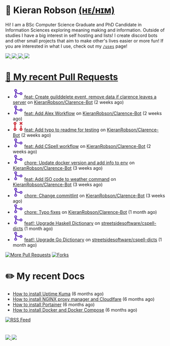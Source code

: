 # 👋 Kieran Robson [(ʜᴇ/ʜɪᴍ)](http://pronoun.is/he)

Hi! I am a BSc Computer Science Graduate and PhD Candidate in Information Sciences exploring meaning making and information. Outside of studies I have a big interest in self hosting and lists! I create discord bots and other small projects that aim to make other's lives easier or more fun! If you are interested in what I use, check out my [`/uses`](https://kieranrobson.com/uses) page!


<p>
<a href="https://discord.com/users/360860744977350657"><img src="https://img.shields.io/badge/Discord-5865F2?style=for-the-badge&logo=discord&logoColor=white">
<a href="https://twitter.com/Kieranr27"><img src="https://img.shields.io/badge/Twitter-1DA1F2?style=for-the-badge&logo=twitter&logoColor=white">
<a href="https://Kieranrobson.com"><img src="https://custom-icon-badges.demolab.com/badge/Website-4c4c51?style=for-the-badge&logo=link&logoColor=white">
<a href="https://www.holopin.io/@kieranrobson"><img src="https://custom-icon-badges.demolab.com/badge/Holopin-2f527f?style=for-the-badge&logo=pin&logoColor=white">
</p>

# 🔨 My recent Pull Requests

- ![](./assets/pr-merged.svg) [feat: Create guilddelete event, remove data if clarence leaves a server](https://github.com/KieranRobson/Clarence-Bot/pull/121) on [KieranRobson/Clarence-Bot](https://github.com/KieranRobson/Clarence-Bot) (2 weeks ago)
- ![](./assets/pr-merged.svg) [feat: Add Alex Workflow](https://github.com/KieranRobson/Clarence-Bot/pull/119) on [KieranRobson/Clarence-Bot](https://github.com/KieranRobson/Clarence-Bot) (2 weeks ago)
- ![](./assets/pr-closed.svg) [feat: Add typo to readme for testing](https://github.com/KieranRobson/Clarence-Bot/pull/118) on [KieranRobson/Clarence-Bot](https://github.com/KieranRobson/Clarence-Bot) (2 weeks ago)
- ![](./assets/pr-merged.svg) [feat: Add CSpell workflow](https://github.com/KieranRobson/Clarence-Bot/pull/116) on [KieranRobson/Clarence-Bot](https://github.com/KieranRobson/Clarence-Bot) (2 weeks ago)
- ![](./assets/pr-merged.svg) [chore: Update docker version and add info to env](https://github.com/KieranRobson/Clarence-Bot/pull/112) on [KieranRobson/Clarence-Bot](https://github.com/KieranRobson/Clarence-Bot) (3 weeks ago)
- ![](./assets/pr-merged.svg) [feat: Add ISO code to weather command](https://github.com/KieranRobson/Clarence-Bot/pull/111) on [KieranRobson/Clarence-Bot](https://github.com/KieranRobson/Clarence-Bot) (3 weeks ago)
- ![](./assets/pr-merged.svg) [chore: Change commitlint](https://github.com/KieranRobson/Clarence-Bot/pull/110) on [KieranRobson/Clarence-Bot](https://github.com/KieranRobson/Clarence-Bot) (3 weeks ago)
- ![](./assets/pr-merged.svg) [chore: Typo fixes](https://github.com/KieranRobson/Clarence-Bot/pull/94) on [KieranRobson/Clarence-Bot](https://github.com/KieranRobson/Clarence-Bot) (1 month ago)
- ![](./assets/pr-merged.svg) [feat!: Upgrade Haskell Dictionary](https://github.com/streetsidesoftware/cspell-dicts/pull/1621) on [streetsidesoftware/cspell-dicts](https://github.com/streetsidesoftware/cspell-dicts) (1 month ago)
- ![](./assets/pr-merged.svg) [feat!: Upgrade Go Dictionary](https://github.com/streetsidesoftware/cspell-dicts/pull/1620) on [streetsidesoftware/cspell-dicts](https://github.com/streetsidesoftware/cspell-dicts) (1 month ago)

<p align="left">
  <a href="https://github.com/KieranRobson/KieranRobson/blob/main/pages/PR.md"><img alt="More Pull Requests" title="More Pull Requests" src="https://custom-icon-badges.demolab.com/badge/-More%20Pull%20Requests-2962FF?style=for-the-badge&logoColor=white&logo=fork"/></a>
  <a href="https://github.com/forks-by-kieran"><img alt="Forks" title="Forks" src="https://custom-icon-badges.demolab.com/badge/-All%20Forks-2962FF?style=for-the-badge&logoColor=white&logo=fork"/></a>
</p>

# ✏️ My recent Docs

- [How to install Uptime Kuma](https://kieranrobson.com/docs/uptimekuma/) (6 months ago)
- [How to install NGINX proxy manager and Cloudlfare](https://kieranrobson.com/docs/nginxproxymanager/) (6 months ago)
- [How to install Portainer](https://kieranrobson.com/docs/portainer/) (6 months ago)
- [How to install Docker and Docker Compose](https://kieranrobson.com/docs/docker-and-docker-compose/) (6 months ago)

<a href="https://kieranrobson.com/docs/index.xml"><img alt="RSS Feed" title="RSS Feed" src="https://custom-icon-badges.demolab.com/badge/-RSS%20FEED%20-2962FF?style=for-the-badge&logoColor=white&logo=fork"/></a>

#

<p>
<a href="https://github.com/KieranRobson/KieranRobson/blob/main/pages/STATS.md"><img src="https://custom-icon-badges.demolab.com/badge/Github%20Stats-2962FF?style=for-the-badge&logo=graph&logoColor=white">
<a href="https://github.com/KieranRobson/KieranRobson/blob/main/pages/STARRED-REPOS.md"><img src="https://custom-icon-badges.demolab.com/badge/Github%20Stars-2962FF?style=for-the-badge&logo=star&logoColor=white">
</p>
